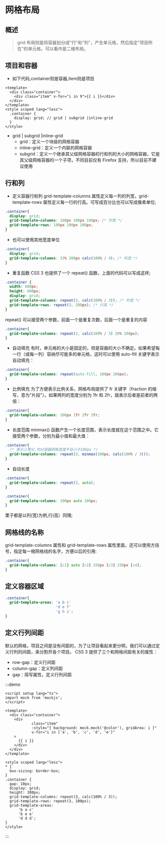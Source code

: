 # 网格布局

## 概述
> grid 布局则是将容器划分成"行"和"列"，产生单元格，然后指定"项目所在"的单元格，可以看作是二维布局。

## 项目和容器
- 如下代码,container则是容器,item则是项目
```vue
<template>
  <div class="container">
    <div class="item" v-for="i in 9">{{ i }}</div>
  </div>
</template>
<style scoped lang="less">
  .container {
    display: grid; // grid | subgrid |inline-grid
  }
</style>
```
- grid | subgrid |inline-grid
  - grid：定义一个块级的网格容器
  - inline-grid：定义一个内联的网格容器
  - subgrid：定义一个继承其父级网格容器的行和列的大小的网格容器，它是其父级网格容器的一个子项，不同目前仅有 Firefox 支持，所以目前不建议使用

## 行和列

- 定义容器行和列
  grid-template-columns 属性定义每一列的列宽，grid-template-rows 属性定义每一行的行高。可写成百分比也可以写成像素单位;
```css
.container{
  display: grid;
  grid-template-columns: 100px 100px 100px; /* 列宽 */
  grid-template-rows: 100px 100px 100px;
}
```
<GridOne :style="{ gridTemplateColumns: '100px 100px 100px'}" />

- 也可以使用其他宽度单位
```css
.container{
  display: grid;
  grid-template-columns: 33% 200px calc(100% / 4); /* 列宽 */
}
```
<GridOne :style="{ gridTemplateColumns: '33% 200px calc(100% / 4)'}" />

- 重复函数
  CSS 3 也提供了一个 repeat() 函数，上面的代码可以写成这样;
```css
.container {
  width: 600px;
  height: 600px;
  display: grid;
  grid-template-columns: repeat(3, calc(100% / 3)); /* 列宽 */
  grid-template-rows: repeat(3, 200px); /* 行高 */
}
```
<GridOne :style="{ gridTemplateColumns: 'repeat(3, calc(100% / 3))'}" />
repeat() 可以接受两个参数，前面一个是重复次数，后面一个是重复的内容

```css
.container{
  grid-template-columns: repeat(2, calc(100% / 3) 20% 100px);
}
```
<GridOne :style="{ gridTemplateColumns: 'repeat(2, calc(100% / 6) 10% 100px)'}" />

- 自动填充
  有时，单元格的大小是固定的，但是容器的大小不确定。如果希望每一行（或每一列）容纳尽可能多的单元格，这时可以使用 auto-fill 关键字表示自动填充：
```css
.container{
  grid-template-columns: repeat(auto-fill, 100px 200px);
}
```
<GridOne :style="{ gridTemplateColumns: 'repeat(auto-fill, 100px 200px)'}" />

- 比例填充
  为了方便表示比例关系，网格布局提供了 fr 关键字（fraction 的缩写，意为"片段"）。如果两列的宽度分别为 1fr 和 2fr，就表示后者是前者的两倍：
```css
.container{
  grid-template-columns: 100px 1fr 2fr 3fr;
}
```
<GridOne :style="{ gridTemplateColumns: '100px 1fr 2fr 3fr'}" />

- 长度范围
  minmax() 函数产生一个长度范围，表示长度就在这个范围之中。它接受两个参数，分别为最小值和最大值：
```css
.container{
  /* 表示三等分,均分容器网格宽度不会小于100px */
  grid-template-columns: repeat(3, minmax(100px, calc(100% / 3)));
}
```
<GridOne :style="{ gridTemplateColumns: 'repeat(3, minmax(100px, calc(100% / 3))'}" />

- 自动长度

```css
.container{
  grid-template-columns: repeat(3, auto);
}
```
<GridOne :style="{ gridTemplateColumns: 'repeat(3, auto)'}" />

```css
.container{
  grid-template-columns: 100px auto 100px;
}
```
<GridOne :style="{ gridTemplateColumns: '100px auto 100px'}" />
栗子都是以列(宽)为例,行(高）同理;

## 网格线的名称
grid-template-columns 属性和 grid-template-rows 属性里面，还可以使用方括号，指定每一根网格线的名字，方便以后的引用:
```css
.container{
  grid-template-columns: [c1] auto [c2] 150px [c3] 150px [c4];
}
```
<GridOne :style="{ gridTemplateColumns: '[吴光辉] atuo [爱吃] 150px [土豆] auto'}" />


## 定义容器区域
```css
.container{
  grid-template-areas: 'a b c'
                       'd e f'
                       'g h i';
}
```
<GridTwo />


## 定义行列间距
默认的网格，项目之间是没有间距的，为了让项目看起来更分明，我们可以通过定义行列的间距，来分割开各个项目。
CSS 3 提供了三个和网格间距有关的属性：
- row-gap：定义行间距
- column-gap：定义列间距
- gap：简写属性，定义行列间距

:::demo
```vue
<script setup lang="ts">
import mock from 'mockjs';
</script>

<template>
  <div class="container">
    <div
            class="item"
            :style="{ background: mock.mock('@color'), gridArea: i }"
            v-for="i in ['a', 'b', 'c', 'd', 'e']"
    >
      {{ i }}
    </div>
  </div>
</template>

<style scoped lang="less">
* {
  box-sizing: border-box;
}
.container {
  gap: 10px;
  display: grid;
  height: 300px;
  grid-template-columns: repeat(3, calc(100% / 3));
  grid-template-rows: repeat(3, 100px);
  grid-template-areas:
      'b a c'
      'b e e'
      'd d d';
}
</style>
```
:::

<script setup>
  import GridOne from '/components/css/grid/1.vue';
  import GridTwo from '/components/css/grid/2.vue'
</script>
